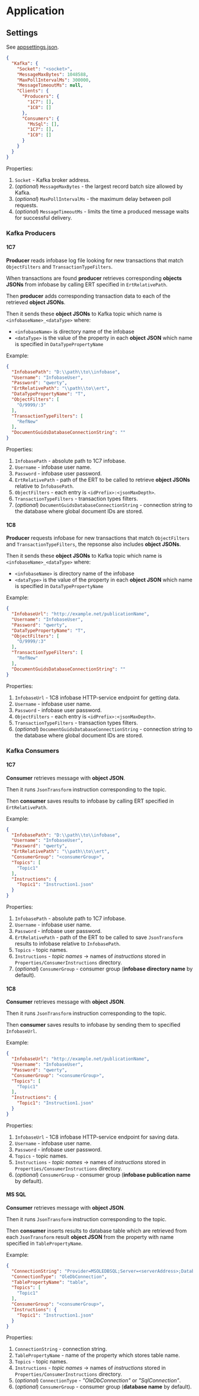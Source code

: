 ﻿# Application

## Settings

See [appsettings.json](appsettings.json).

```json
{
  "Kafka": {
    "Socket": "<socket>",
    "MessageMaxBytes": 1048588,
    "MaxPollIntervalMs": 300000,
    "MessageTimeoutMs": null,
    "Clients": {
      "Producers": {
        "1C7": [],
        "1C8": []
      },
      "Consumers": {
        "MsSql": [],
        "1C7": [],
        "1C8": []
      }
    }
  }
}
```

Properties:

1. `Socket` - Kafka broker address.
1. (_optional_) `MessageMaxBytes` - the largest record batch size allowed by Kafka.
1. (_optional_) `MaxPollIntervalMs` - the maximum delay between poll requests.
1. (_optional_) `MessageTimeoutMs` - limits the time a produced message waits for successful delivery.



### Kafka Producers

#### 1C7

__Producer__ reads infobase log file looking for new transactions that match `ObjectFilters` and `TransactionTypeFilters`.

When transactions are found __producer__ retrieves corresponding __objects JSONs__ from infobase by calling ERT specified  in `ErtRelativePath`.

Then __producer__ adds corresponding transaction data to each of the retrieved __object JSONs__.

Then it sends these __object JSONs__ to Kafka topic which name is `<infobaseName>_<dataType>` where:

* `<infobaseName>` is directory name of the infobase
* `<dataType>` is the value of the property in each __object JSON__ which name is specified in `DataTypePropertyName`

Example:

```json
{
  "InfobasePath": "D:\\path\\to\\infobase",
  "Username": "InfobaseUser",
  "Password": "qwerty",
  "ErtRelativePath": "\\path\\to\\ert",
  "DataTypePropertyName": "T",
  "ObjectFilters": [
    "O/9999/:3"
  ],
  "TransactionTypeFilters": [
    "RefNew"
  ],
  "DocumentGuidsDatabaseConnectionString": ""
}
```

Properties:

1. `InfobasePath` - absolute path to 1C7 infobase.
1. `Username` - infobase user name.
1. `Password` - infobase user password.
1. `ErtRelativePath` - path of the ERT to be called to retrieve __object JSONs__ relative to `InfobasePath`.
1. `ObjectFilters` - each entry is `<idPrefix>:<jsonMaxDepth>`.
1. `TransactionTypeFilters` - transaction types filters.
1. (_optional_) `DocumentGuidsDatabaseConnectionString` - connection string to the database where global document IDs are stored.


#### 1C8

__Producer__ requests infobase for new transactions that match `ObjectFilters` and `TransactionTypeFilters`, the repsonse also includes __object JSONs__.

Then it sends these __object JSONs__ to Kafka topic which name is `<infobaseName>_<dataType>` where:

* `<infobaseName>` is directory name of the infobase
* `<dataType>` is the value of the property in each __object JSON__ which name is specified in `DataTypePropertyName`

Example:

```json
{
  "InfobaseUrl": "http://example.net/publicationName",
  "Username": "InfobaseUser",
  "Password": "qwerty",
  "DataTypePropertyName": "T",
  "ObjectFilters": [
    "O/9999/:3"
  ],
  "TransactionTypeFilters": [
    "RefNew"
  ],
  "DocumentGuidsDatabaseConnectionString": ""
}
```

Properties:

1. `InfobaseUrl` - 1C8 infobase HTTP-service endpoint for getting data.
1. `Username` - infobase user name.
1. `Password` - infobase user password.
1. `ObjectFilters` - each entry is `<idPrefix>:<jsonMaxDepth>`.
1. `TransactionTypeFilters` - transaction types filters.
1. (_optional_) `DocumentGuidsDatabaseConnectionString` - connection string to the database where global document IDs are stored.



### Kafka Consumers

#### 1C7

__Consumer__ retrieves message with __object JSON__.

Then it runs `JsonTransform` instruction corresponding to the topic.

Then __consumer__ saves results to infobase by calling ERT specified in `ErtRelativePath`.

Example:

```json
{
  "InfobasePath": "D:\\path\\to\\infobase",
  "Username": "InfobaseUser",
  "Password": "qwerty",
  "ErtRelativePath": "\\path\\to\\ert",
  "ConsumerGroup": "<consumerGroup>",
  "Topics": [
    "Topic1"
  ],
  "Instructions": {
    "Topic1": "Instruction1.json"
  }
}
```

Properties:

1. `InfobasePath` - absolute path to 1C7 infobase.
1. `Username` - infobase user name.
1. `Password` - infobase user password.
1. `ErtRelativePath` - path of the ERT to be called to save `JsonTransform` results to infobase relative to `InfobasePath`.
1. `Topics` - topic names.
1. `Instructions` - _topic names_ -> names of _instructions_ stored in `Properties/ConsumerInstructions` directory.
1. (_optional_) `ConsumerGroup` - consumer group (__infobase directory name__ by default).


#### 1C8

__Consumer__ retrieves message with __object JSON__.

Then it runs `JsonTransform` instruction corresponding to the topic.

Then __consumer__ saves results to infobase by sending them to specified `InfobaseUrl`.

Example:

```json
{
  "InfobaseUrl": "http://example.net/publicationName",
  "Username": "InfobaseUser",
  "Password": "qwerty",
  "ConsumerGroup": "<consumerGroup>",
  "Topics": [
    "Topic1"
  ],
  "Instructions": {
    "Topic1": "Instruction1.json"
  }
}
```

Properties:

1. `InfobaseUrl` - 1C8 infobase HTTP-service endpoint for saving data.
1. `Username` - infobase user name.
1. `Password` - infobase user password.
1. `Topics` - topic names.
1. `Instructions` - _topic names_ -> names of _instructions_ stored in `Properties/ConsumerInstructions` directory.
1. (_optional_) `ConsumerGroup` - consumer group (__infobase publication name__ by default).


#### MS SQL

__Consumer__ retrieves message with __object JSON__.

Then it runs `JsonTransform` instruction corresponding to the topic.

Then __consumer__ inserts results to database table which are retrieved from each `JsonTransform` result __object JSON__ from the property with name specified in `TablePropertyName`.

Example:

```json
{
  "ConnectionString": "Provider=MSOLEDBSQL;Server=<serverAddress>;Database=<dbName>;UID=<username>;PWD=<password>;",
  "ConnectionType": "OleDbConnection",
  "TablePropertyName": "table",
  "Topics": [
    "Topic1"
  ],
  "ConsumerGroup": "<consumerGroup>",
  "Instructions": {
    "Topic1": "Instruction1.json"
  }
}
```

Properties:

1. `ConnectionString` - connection string.
1. `TablePropertyName` - name of the property which stores table name.
1. `Topics` - topic names.
1. `Instructions` - _topic names_ -> names of _instructions_ stored in `Properties/ConsumerInstructions` directory.
1. (_optional_) `ConnectionType` - _"OleDbConnection"_ or _"SqlConnection"_.
1. (_optional_) `ConsumerGroup` - consumer group (__database name__ by default).
